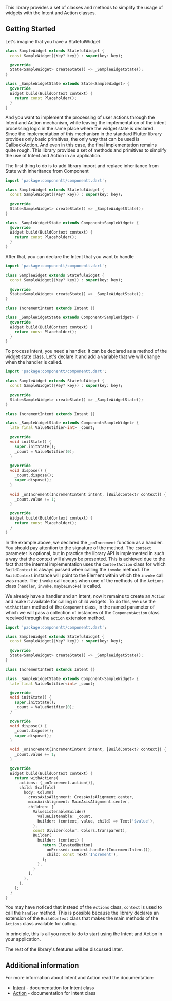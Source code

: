 This library provides a set of classes and methods to simplify the 
usage of widgets with the Intent and Action classes.

## Getting Started

Let's imagine that you have a StatefulWidget

```dart
class SampleWidget extends StatefulWidget {
  const SampleWidget({Key? key}) : super(key: key);

  @override
  State<SampleWidget> createState() => _SampleWidgetState();
}

class _SampleWidgetState extends State<SampleWidget> {
  @override
  Widget build(BuildContext context) {
    return const Placeholder();
  }
}
```

And you want to implement the processing of user actions through the Intent 
and Action mechanism, while leaving the implementation of the intent 
processing logic in the same place where the widget state is declared. Since 
the implementation of this mechanism in the standard Flutter library 
provides only basic primitives, the only way that can be used is 
CallbackAction. And even in this case, the final implementation remains 
quite rough. This library provides a set of methods and primitives to 
simplify the use of Intent and Action in an application. 

The first thing to do is to add library import and replace inheritance from 
State with inheritance from Component 

```dart
import 'package:componentt/componentt.dart';

class SampleWidget extends StatefulWidget {
  const SampleWidget({Key? key}) : super(key: key);

  @override
  State<SampleWidget> createState() => _SampleWidgetState();
}

class _SampleWidgetState extends Component<SampleWidget> {
  @override
  Widget build(BuildContext context) {
    return const Placeholder();
  }
}
```

After that, you can declare the Intent that you want to handle

```dart
import 'package:componentt/componentt.dart';

class SampleWidget extends StatefulWidget {
  const SampleWidget({Key? key}) : super(key: key);

  @override
  State<SampleWidget> createState() => _SampleWidgetState();
}

class IncrementIntent extends Intent {}

class _SampleWidgetState extends Component<SampleWidget> {
  @override
  Widget build(BuildContext context) {
    return const Placeholder();
  }
}
```

To process Intent, you need a handler. It can be declared as a method of the 
widget state class. Let's declare it and add a variable that we will change 
when the handler is called.  

```dart
import 'package:componentt/componentt.dart';

class SampleWidget extends StatefulWidget {
  const SampleWidget({Key? key}) : super(key: key);

  @override
  State<SampleWidget> createState() => _SampleWidgetState();
}

class IncrementIntent extends Intent {}

class _SampleWidgetState extends Component<SampleWidget> {
  late final ValueNotifier<int> _count;

  @override
  void initState() {
    super.initState();
    _count = ValueNotifier(0);
  }
  
  @override
  void dispose() {
    _count.dispose();
    super.dispose();
  }
  
  void _onIncrement(IncrementIntent intent, [BuildContext? context]) {
    _count.value += 1;
  }

  @override
  Widget build(BuildContext context) {
    return const Placeholder();
  }
}
```
In the example above, we declared the _`onIncrement` function as a handler. 
You should pay attention to the signature of the method. The `context` 
parameter is optional, but in practice the library API is implemented in 
such a way that the context will always be presented. This is achieved due 
to the fact that the internal implementation uses the `ContextAction` class 
for which `BuildContext` is always passed when calling the `invoke` method. The 
`BuildContext` instance will point to the Element within which the `invoke` call 
was made. The `invoke` call occurs when one of the methods of the `Actions` 
class (`handler`, `invoke`, `maybeInvoke`) is called.     

We already have a handler and an Intent, now it remains to create an `Action` 
and make it available for calling in child widgets. To do this, we use the 
`withActions` method of the `Component` class, in the named parameter of which 
we will pass a collection of instances of the `ComponentAction` class received 
through the `action` extension method.

```dart
import 'package:componentt/componentt.dart';

class SampleWidget extends StatefulWidget {
  const SampleWidget({Key? key}) : super(key: key);

  @override
  State<SampleWidget> createState() => _SampleWidgetState();
}

class IncrementIntent extends Intent {}

class _SampleWidgetState extends Component<SampleWidget> {
  late final ValueNotifier<int> _count;

  @override
  void initState() {
    super.initState();
    _count = ValueNotifier(0);
  }

  @override
  void dispose() {
    _count.dispose();
    super.dispose();
  }

  void _onIncrement(IncrementIntent intent, [BuildContext? context]) {
    _count.value += 1;
  }

  @override
  Widget build(BuildContext context) {
    return withActions(
      actions: {_onIncrement.action()},
      child: Scaffold(
        body: Column(
          crossAxisAlignment: CrossAxisAlignment.center,
          mainAxisAlignment: MainAxisAlignment.center,
          children: [
            ValueListenableBuilder(
              valueListenable: _count,
              builder: (context, value, child) => Text('$value'),
            ),
            const Divider(color: Colors.transparent),
            Builder(
              builder: (context) {
                return ElevatedButton(
                  onPressed: context.handler(IncrementIntent()),
                  child: const Text('Increment'),
                );
              },
            )
          ],
        ),
      ),
    );
  }
}

```

You may have noticed that instead of the `Actions` class, `context` is used to 
call the `handler` method. This is possible because the library declares an 
extension of the `BuildContext` class that makes the main methods of the 
`Actions` class available for calling.

In principle, this is all you need to do to start using the Intent and 
Action in your application. 

The rest of the library's features will be discussed later. 

## Additional information

For more information about Intent and Action read the documentation:
- [Intent](https://api.flutter.dev/flutter/widgets/Intent-class.html) - 
  documentation for Intent class
- [Action](https://api.flutter.dev/flutter/widgets/Action-class.html) - 
  documentation for Intent class
